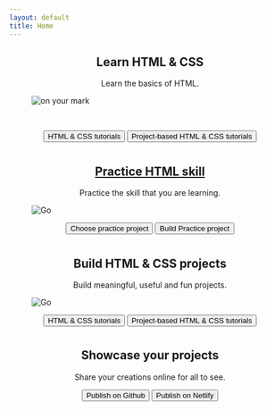 ```yaml
---
layout: default
title: Home
---
```


<h2 style="text-align: center;">
  Learn HTML & CSS
</h2>

<p style="text-align: center;">
  Learn the basics of HTML.
</p>

<div class="wp-block-image">
  <figure class="aligncenter"><img class="wp-image-163" src="https://learn.avicndugu.com/wp-content/uploads/2019/03/on-your-mark-150x150.png" alt="on your mark" srcset="https://learn.avicndugu.com/wp-content/uploads/2019/03/on-your-mark-150x150.png 150w, https://learn.avicndugu.com/wp-content/uploads/2019/03/on-your-mark-300x300.png 300w, https://learn.avicndugu.com/wp-content/uploads/2019/03/on-your-mark.png 640w" sizes="(max-width: 150px) 100vw, 150px" /></figure> 
  
  <p>
    &nbsp;
  </p>
</div>

<p style="text-align: center;">
  <a href="http://learn.avicndugu.com/html-css-tutorials"><button style="margin-bottom: 10px;">HTML & CSS tutorials</button></a> <a href="https://learn.avicndugu.com/project-based-html-css-tutorials"><button>Project-based HTML & CSS tutorials</button></a>
</p>

<h2 style="text-align: center;">
  <a href="https://learn.avicndugu.com/practice-html/">Practice HTML skill</a>
</h2>

<p style="text-align: center;">
  Practice the skill that you are learning.
</p>

<div class="wp-block-image">
  <figure class="aligncenter"><img class="wp-image-164" src="https://learn.avicndugu.com/wp-content/uploads/2019/03/go-150x150.png" alt="Go" srcset="https://learn.avicndugu.com/wp-content/uploads/2019/03/go-150x150.png 150w, https://learn.avicndugu.com/wp-content/uploads/2019/03/go-300x300.png 300w, https://learn.avicndugu.com/wp-content/uploads/2019/03/go.png 640w" sizes="(max-width: 150px) 100vw, 150px" /></figure>
</div>

<p style="text-align: center;">
  <a href="http://learn.avicndugu.com/html-css-tutorials"><button style="margin-bottom: 10px;">Choose practice project</button></a> <a href="https://learn.avicndugu.com/project-based-html-css-tutorials"><button>Build Practice project</button></a>
</p>

<h2 style="text-align: center;">
  Build HTML & CSS projects
</h2>

<p style="text-align: center;">
  Build meaningful, useful and fun projects.
</p>

<div class="wp-block-image">
  <figure class="aligncenter"><img class="wp-image-164" src="https://learn.avicndugu.com/wp-content/uploads/2019/03/go-150x150.png" alt="Go" srcset="https://learn.avicndugu.com/wp-content/uploads/2019/03/go-150x150.png 150w, https://learn.avicndugu.com/wp-content/uploads/2019/03/go-300x300.png 300w, https://learn.avicndugu.com/wp-content/uploads/2019/03/go.png 640w" sizes="(max-width: 150px) 100vw, 150px" /></figure>
</div>

<p style="text-align: center;">
  <a href="http://learn.avicndugu.com/html-css-tutorials"><button style="margin-bottom: 10px;">HTML & CSS tutorials</button></a> <a href="https://learn.avicndugu.com/project-based-html-css-tutorials"><button>Project-based HTML & CSS tutorials</button></a>
</p>


<h2 style="text-align: center;">
  Showcase your projects
</h2>

<p style="text-align: center;">
  Share your creations online for all to see.
</p>

<p style="text-align: center;">
  <a href="http://learn.avicndugu.com/html-css-tutorials"><button style="margin-bottom: 10px;">Publish on Github</button></a> <a href="https://learn.avicndugu.com/project-based-html-css-tutorials"><button>Publish on Netlify</button></a>
</p>

